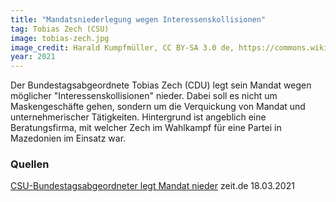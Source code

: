 ```yaml
---
title: "Mandatsniederlegung wegen Interessenskollisionen"
tag: Tobias Zech (CSU)
image: tobias-zech.jpg
image_credit: Harald Kumpfmüller, CC BY-SA 3.0 de, https://commons.wikimedia.org/w/index.php?curid=31904793
year: 2021
---
```


Der Bundestagsabgeordnete Tobias Zech (CDU) legt sein Mandat wegen möglicher "Interessenskollisionen" nieder.
Dabei soll es nicht um Maskengeschäfte gehen, sondern um die Verquickung von Mandat und unternehmerischer
Tätigkeiten. Hintergrund ist angeblich eine Beratungsfirma, mit welcher Zech im Wahlkampf für eine Partei in
Mazedonien im Einsatz war.

<!--more-->

### Quellen

[CSU-Bundestagsabgeordneter legt Mandat nieder][zeit] zeit.de 18.03.2021  

[zeit]: https://www.zeit.de/politik/deutschland/2021-03/tobias-zech-csu-bundestagsabgeordneter-mandat-niederlegung

